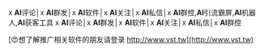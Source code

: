 x **AI**评论│x **AI**群发│x **AI**软件│x **AI**关注│x **AI**私信│x **AI**群控,**AI**引流霸屏,**AI**机器人,**AI**获客工具
x **AI**评论│x **AI**群发│x **AI**软件│x **AI**关注│x **AI**私信│x **AI**群控

[😍想了解推广相关软件的朋友请登录 http://www.vst.tw](http://www.vst.tw)



